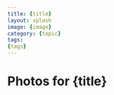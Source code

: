 ```yaml
---
title: {title}
layout: splash
image: {image}
category: {topic}
tags:
{tags}
---
```

# Photos for {title}
